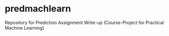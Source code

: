# predmachlearn
Repository for Prediction Assignment Write-up (Course-Project for Practical Machine Learning)
